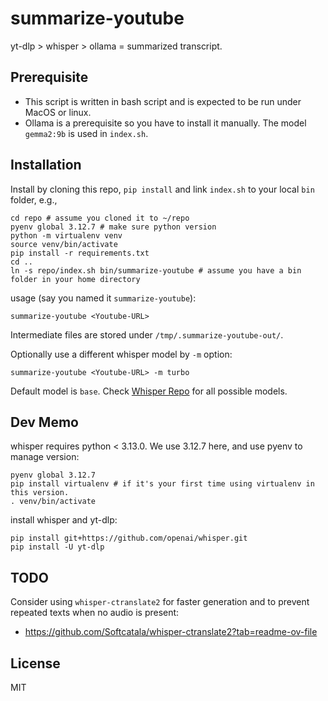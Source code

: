 # summarize-youtube

yt-dlp > whisper > ollama = summarized transcript.


## Prerequisite

 - This script is written in bash script and is expected to be run under MacOS or linux.
 - Ollama is a prerequisite so you have to install it manually. The model `gemma2:9b` is used in `index.sh`.


## Installation

Install by cloning this repo, `pip install` and link `index.sh` to your local `bin` folder, e.g.,

    cd repo # assume you cloned it to ~/repo
    pyenv global 3.12.7 # make sure python version
    python -m virtualenv venv
    source venv/bin/activate
    pip install -r requirements.txt
    cd ..
    ln -s repo/index.sh bin/summarize-youtube # assume you have a bin folder in your home directory


usage (say you named it `summarize-youtube`):
    
    summarize-youtube <Youtube-URL>

Intermediate files are stored under `/tmp/.summarize-youtube-out/`.

Optionally use a different whisper model by `-m` option:

    summarize-youtube <Youtube-URL> -m turbo

Default model is `base`. Check [Whisper Repo](https://github.com/openai/whisper) for all possible models.


## Dev Memo

whisper requires python < 3.13.0. We use 3.12.7 here, and use pyenv to manage version:

    pyenv global 3.12.7
    pip install virtualenv # if it's your first time using virtualenv in this version.
    . venv/bin/activate


install whisper and yt-dlp:

    pip install git+https://github.com/openai/whisper.git
    pip install -U yt-dlp


## TODO

Consider using `whisper-ctranslate2` for faster generation and to prevent repeated texts when no audio is present:

 - https://github.com/Softcatala/whisper-ctranslate2?tab=readme-ov-file


## License

MIT
